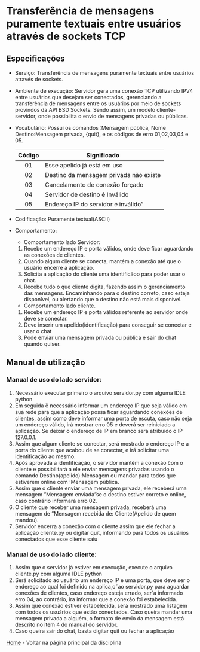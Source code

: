 # Transferência de mensagens puramente textuais entre usuários através de sockets TCP

## Especificações
 
+ Serviço: Transferência de mensagens puramente textuais entre usuários através de sockets.
+ Ambiente de execução: Servidor gera uma conexão TCP utilizando IPV4 entre usuários que
desejam ser conectados, gerenciando a transferência de mensagens entre os usuários por meio
de sockets provindos da API BSD Sockets. Sendo assim, um modelo cliente-servidor, onde possibilita o envio de mensagens privadas ou públicas.
+ Vocabulário: Possui os comandos :Mensagem pública, Nome Destino:Mensagem privada, {quit},
e os códigos de erro 01,02,03,04 e 05.
    
    Código | Significado
    :-:|-------
    01 | Esse apelido já está em uso
    02 | Destino da mensagem privada não existe
    03 | Cancelamento de conexão forçado
    04 | Servidor de destino é Inválido
    05 | Endereço IP do servidor é inválido”

+ Codificação: Puramente textual(ASCII)
+ Comportamento:
    + Comportamento lado Servidor:
    1. Recebe um endereço IP e porta válidos, onde deve ficar aguardando as conexões de clientes.
    1. Quando algum cliente se conecta, mantém a conexão até que o usuário encerre a aplicação.
    1. Solicita a aplicação do cliente uma identificãoo para poder usar o chat.
    1. Recebe tudo o que cliente digita, fazendo assim o gerenciamento das mensagens. Encaminhando para o destino correto, caso esteja disponível, ou alertando que o destino não está mais disponível.
    + Comportamento lado cliente.
    1. Recebe um endereço IP e porta válidos referente ao servidor onde deve se conectar.
    1. Deve inserir um apelido(identificação) para conseguir se conectar e usar o chat
    1. Pode enviar uma mensagem privada ou pública e sair do chat quando quiser.
  
 
 ## Manual de utilização

 ### Manual de uso do lado servidor:
1. Necessário executar primeiro o arquivo servidor.py com alguma IDLE python 
1. Em seguida ́é necessário informar um endereço IP que seja válido em sua rede para que a aplicação possa ficar aguardando conexões de clientes, assim como deve informar uma porta de escuta, caso não seja um endereço válido, irá mostrar erro 05 e deverá ser reiniciado a aplicação. Se deixar o endereço de IP em branco será atribuído o IP 127.0.0.1. 
1. Assim que algum cliente se conectar, será mostrado o endereço IP e a porta do cliente que acabou de se conectar, e irá solicitar uma identificação ao mesmo. 
1. Após aprovada a identificação, o servidor mantém a conexão ̃com o cliente e possibilitará a ele enviar mensagens privadas usando o comando Destino(apelido):Mensagem ou mandar para todos que estiverem online com :Mensagem pública. 
1. Assim que o cliente enviar uma mensagem privada, ele receberá uma mensagem ”Mensagem enviada”se o destino estiver correto e online, caso contrário informará erro 02. 
1. O cliente que receber uma mensagem privada, receberá uma mensagem de ”Mensagem recebida de: Cliente(Apelido de quem mandou). 
1. Servidor encerra a conexão com o cliente assim que ele fechar a aplicação cliente.py ou digitar quit, informando para todos os usuários conectados que esse cliente saiu

 ### Manual de uso do lado cliente: 


 1. Assim que o servidor já estiver em execução, execute o arquivo cliente.py com alguma IDLE
python
2. Será solicitado ao usuário um endereço IP e uma porta, que deve ser o endereço ao qual foi
definido na aplica¸c˜ao servidor.py para aguardar conexões de clientes, caso endereço esteja
errado, ser´a informado erro 04, ao contrário, ira informar que a conexão foi estabelecida.
3. Assim que conexão estiver estabelecida, será mostrado uma listagem com todos os usuários
que estão conectados. Caso queira mandar uma mensagem privada a alguém, o formato de envio da mensagem está descrito no item 4 do manual do servidor.
4. Caso queira sair do chat, basta digitar quit ou fechar a aplicação
 
 

 
[Home](..) - Voltar na página principal da disciplina
 
 







